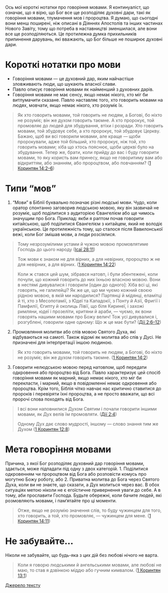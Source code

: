 Ось мої короткі нотатки про говоріння мовами. Я континуаліст, що означає, що я вірю, що Бог все ще розподіляє духовні дари, такі як говоріння мовами, тлумачення мов і пророцтва. Я думаю, що сьогодні вони менш поширені, ніж описані в Діяннях Апостолів та інших частинах Нового Завіту, тому що потреба в наставництві зменшилася, але вони все ще розподіляються. Це протилежна думка прихильників припинення дарувань, які вважають, що Бог більше не поширює духовні дари.

# Короткі нотатки про мови

- Говоріння мовами — це духовний дар, яким найчастіше зловживають люди, що шукають власної слави.
- Павло описує говоріння мовами як найменший з духовних дарів.
- Говоріння мовами не має сенсу, якщо немає нікого, хто міг би витлумачити сказане. Павло наставляє того, хто говорить мовами на людях, мовчати, якщо немає нікого, хто розуміє їх.

> Як хто говорить мовами, той говорить не людям, а Богові, бо ніхто не розуміє; він же духом говорить таємне. А хто пророкує, той промовляє до людей для збудування, втіхи і розради. Хто говорить мовами, той збудовує себе, а хто пророкує, той збудовує Церкву. Бажаю, щоб ви всі говорили мовами, але краще — щоби пророкували, адже той більший, хто пророкує, ніж той, хто говорить мовами; хіба що хтось пояснює, щоби церкві було на збудування. Тепер же, брати, коли прийду до вас і буду говорити мовами, то яку користь вам принесу, якщо не говоритиму вам або відкриттям, або знанням, або пророцтвом, або повчанням? ([1 Коринтян 14:2–6](https://www.bible.com/uk/bible/3786/1CO.14.2-6.CUV))

# Типи “мов”

1. “Мови” в Біблії буквально позначає різні людські мови. Чудо, коли оратор спонтанно заговорив людською мовою, яку він зазвичай не розуміє, щоб поділитися з аудиторією Євангелієм або ще чимось значущим про Бога. Приклад: якби я раптом почав говорити китайською, щоб поділитися Євангелієм з китайцем, який не володіє українською. Це протилежність тому, що сталося після Вавилонської вежі, коли Бог змішав мови, а люди розсіялися.

> Тому незрозумілими устами й чужою мовою промовлятиме Господь до цього народу ([Ісаї 28:11](https://www.bible.com/uk/bible/3786/ISA.28.11.CUV))
>
> Тож мови є знаком не для вірних, а для невірних, пророцтво ж не для невірних, а для вірних. ([1 Коринтян 14:22](https://www.bible.com/bible/3786/1CO.14.22))
>
> Коли ж стався цей шум, зібрався натовп, і були збентежені, коли почули, що кожний говорить до них їхньою власною мовою. Вони в нестямі дивувалися і говорили [один до одного]: Хіба всі ці, які говорять, не галилейці? Як же це, що ми чуємо кожний своєю рідною мовою, в якій ми народилися? Партянці й мідянці, еламітці й ті, хто з Месопотамії, з Юдеї та Кападокії, з Понту й Азії, Фригії і Памфилії, Єгипту й околиць Лівії, що біля Киринеї, і захожі римляни, юдеї і прозеліти, критяни й араби, — чуємо, як вони говорять нашими мовами про Божу велич! Тож усі дивувалися і, розгублені, говорили одне одному: Що ж це має бути? ([Дії 2:6–12](https://www.bible.com/bible/3786/ACT.2.6-12))

2. Промовляння молитви або спів мовою Святого Духа, які відбуваються на самоті. Також відомі як молитва або спів у Дусі. Не призначені для інтерпретації іншою людиною.

> Як хто говорить мовами, той говорить не людям, а Богові, бо ніхто не розуміє; він же духом говорить таємне. ([1 Коринтян 14:2](https://www.bible.com/bible/3786/1CO.14.2))

3. Говорити нелюдською мовою перед натовпом, щоб передати одкровення або пророцтво від Бога. Павло характеризує цей спосіб говоріння мовами як марний, якщо немає нікого, хто міг би перекласти, і марний, якщо в повідомленні немає одкровення або пророцтва. Крім того, Біблія чітко навчає нас критично ставитися до пророків і перевіряти їхні пророцтва, а не просто вважати, що всі пророчі слова походять від Бога.

> І всі вони наповнилися Духом Святим і почали говорити іншими мовами, як Дух велів їм промовляти. ([Дії 2:4](https://www.bible.com/bible/3786/ACT.2.4))
>
> Одному Дух дає слово мудрості, іншому — слово знання тим же Духом ([1 Коринтян 12:8](https://www.bible.com/bible/3786/1CO.12.8))

# Мета говоріння мовами

Причина, з якої Бог розподіляє духовний дар говоріння мовами, здається, може підпадати під одну з двох категорій. 1. Поділитися одкровенням чи пророцтвом від Бога або розповісти комусь про могутню Божу роботу, або 2. Приватна молитва до Бога через Святого Духа, коли ви не знаєте, що сказати, а Дух молиться через вас. В обох ситуаціях метою ніколи не є егоїстичне привернення уваги до себе. А в тому, аби прославити Господа. Будьте обережні, коли бачите людей, які розмовляють мовами, і пам’ятайте про ці моменти.

> Отже, якщо не розумію значення слів, то буду чужинцем для того, хто говорить, а той, хто промовляє, — чужинцем для мене. ([1 Коринтян 14:11](https://www.bible.com/bible/3786/1CO.14.11))

# Не забувайте…

Ніколи не забувайте, що будь-яка з цих дій без любові нічого не варта.

> Коли я говорю людськими й ангельськими мовами, але любові не маю, то став я дзвінкою міддю або гучним кимвалом. ([1 Коринтян 13:1](https://www.bible.com/bible/3786/1CO.13.1))

[Джерело тексту](https://airylvat.github.io/Tongues/)
